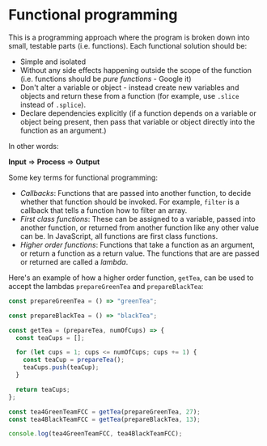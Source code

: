 # Functional programming

This is a programming approach where the program is broken down into small, testable parts (i.e. functions). Each functional solution should be:

- Simple and isolated
- Without any side effects happening outside the scope of the function (i.e. functions should be _pure functions_ - Google it)
- Don't alter a variable or object - instead create new variables and objects and return these from a function (for example, use `.slice` instead of `.splice`).
- Declare dependencies explicitly (if a function depends on a variable or object being present, then pass that variable or object directly into the function as an argument.)

In other words:

**Input** => **Process** => **Output**

Some key terms for functional programming:

- _Callbacks_: Functions that are passed into another function, to decide whether that function should be invoked. For example, `filter` is a callback that tells a function how to filter an array.
- _First class functions_: These can be assigned to a variable, passed into another function, or returned from another function like any other value can be. In JavaScript, all functions are first class functions.
- _Higher order functions_: Functions that take a function as an argument, or return a function as a return value. The functions that are are passed or returned are called a _lambda_.

Here's an example of how a higher order function, `getTea`, can be used to accept the lambdas `prepareGreenTea` and `prepareBlackTea`:

```js
const prepareGreenTea = () => "greenTea";

const prepareBlackTea = () => "blackTea";

const getTea = (prepareTea, numOfCups) => {
  const teaCups = [];

  for (let cups = 1; cups <= numOfCups; cups += 1) {
    const teaCup = prepareTea();
    teaCups.push(teaCup);
  }

  return teaCups;
};

const tea4GreenTeamFCC = getTea(prepareGreenTea, 27);
const tea4BlackTeamFCC = getTea(prepareBlackTea, 13);

console.log(tea4GreenTeamFCC, tea4BlackTeamFCC);
```
